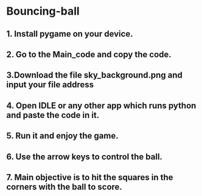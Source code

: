 # Bouncing-ball
## 1. Install pygame on your device.
## 2. Go to the Main_code and copy the code.
## 3.Download the file sky_background.png and input your file address
## 4. Open IDLE or any other app which runs python and paste the code in it.
## 5. Run it and enjoy the game.
## 6. Use the arrow keys to control the ball.
## 7. Main objective is to hit the squares in the corners with the ball to score.
